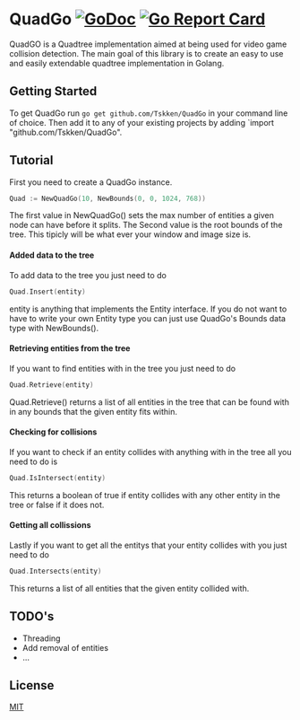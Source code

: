 # QuadGo [![GoDoc](https://godoc.org/github.com/Tskken/QuadGo?status.svg)](https://godoc.org/github.com/Tskken/QuadGo) [![Go Report Card](https://goreportcard.com/badge/github.com/Tskken/QuadGo)](https://goreportcard.com/report/github.com/Tskken/QuadGo)

QuadGO is a Quadtree implementation aimed at being used for video game collision detection.
The main goal of this library is to create an easy to use and easily extendable quadtree implementation
in Golang.

## Getting Started
To get QuadGo run  `go get github.com/Tskken/QuadGo` in your command line of choice.
Then add it to any of your existing projects by adding `import "github.com/Tskken/QuadGo".

## Tutorial

First you need to create a QuadGo instance.

```go
Quad := NewQuadGo(10, NewBounds(0, 0, 1024, 768))
```

The first value in NewQuadGo() sets the max number of entities a given node can have
before it splits. The Second value is the root bounds of the tree. This tipicly will be what 
ever your window and image size is.

#### Added data to the tree

To add data to the tree you just need to do 
```go
Quad.Insert(entity)
```

entity is anything that implements the Entity interface. If you do not want to have to write your
own Entity type you can just use QuadGo's Bounds data type with NewBounds().

#### Retrieving entities from the tree

If you want to find entities with in the tree you just need to do
```go
Quad.Retrieve(entity)
```

Quad.Retrieve() returns a list of all entities in the tree that can be found with in any
bounds that the given entity fits within.

#### Checking for collisions

If you want to check if an entity collides with anything with in the tree all you need to do is
```go
Quad.IsIntersect(entity)
```
This returns a boolean of true if entity collides with any other entity in the tree or false if
it does not.

#### Getting all collissions

Lastly if you want to get all the entitys that your entity collides with you just need to do
```go
Quad.Intersects(entity)
```
This returns a list of all entities that the given entity collided with.

## TODO's

- Threading
- Add removal of entities
- ...

## License

[MIT](LICENSE)
